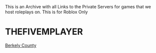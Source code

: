<link href="https://achnetwork.xyz/extra/css/private-serversrbl.css" rel="stylesheet">
This is an Archive with all Links to the Private Servers for games that we host roleplays on. This is for Roblox Only

# THEFIVEMPLAYER
[Berkely County](https://www.roblox.com/games/6622795055?privateServerLinkCode=62244258837856720954467231878508)
